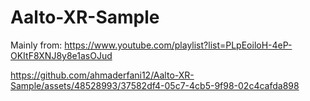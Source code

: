 # Aalto-XR-Sample

Mainly from: https://www.youtube.com/playlist?list=PLpEoiloH-4eP-OKItF8XNJ8y8e1asOJud

https://github.com/ahmaderfani12/Aalto-XR-Sample/assets/48528993/37582df4-05c7-4cb5-9f98-02c4cafda898

